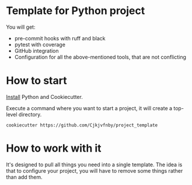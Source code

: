 # Template for Python project

You will get:

- pre-commit hooks with ruff and black
- pytest with coverage
- GitHub integration
- Configuration for all the above-mentioned tools, that are not conflicting 

# How to start

[Install](https://cookiecutter.readthedocs.io/en/latest/installation.html) Python and Cookiecutter.

Execute a command where you want to start a project, it will create a top-level directory.
```
cookiecutter https://github.com/Cjkjvfnby/project_template
```

# How to work with it
It's designed to pull all things you need into a single template. The idea is that to configure your project, you will have to remove some things rather than add them.

